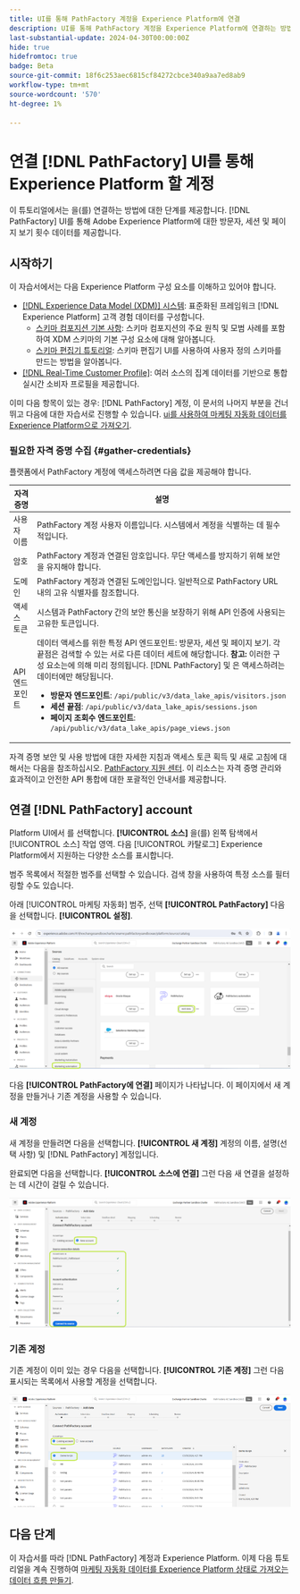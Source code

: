 ```yaml
---
title: UI를 통해 PathFactory 계정을 Experience Platform에 연결
description: UI를 통해 PathFactory 계정을 Experience Platform에 연결하는 방법을 알아봅니다.
last-substantial-update: 2024-04-30T00:00:00Z
hide: true
hidefromtoc: true
badge: Beta
source-git-commit: 18f6c253aec6815cf84272cbce340a9aa7ed8ab9
workflow-type: tm+mt
source-wordcount: '570'
ht-degree: 1%

---
```


# 연결 [!DNL PathFactory] UI를 통해 Experience Platform 할 계정

이 튜토리얼에서는 을(를) 연결하는 방법에 대한 단계를 제공합니다. [!DNL PathFactory] UI를 통해 Adobe Experience Platform에 대한 방문자, 세션 및 페이지 보기 횟수 데이터를 제공합니다.

## 시작하기

이 자습서에서는 다음 Experience Platform 구성 요소를 이해하고 있어야 합니다.

* [[!DNL Experience Data Model (XDM)] 시스템](../../../../../xdm/home.md): 표준화된 프레임워크 [!DNL Experience Platform] 고객 경험 데이터를 구성합니다.
   * [스키마 컴포지션 기본 사항](../../../../../xdm/schema/composition.md): 스키마 컴포지션의 주요 원칙 및 모범 사례를 포함하여 XDM 스키마의 기본 구성 요소에 대해 알아봅니다.
   * [스키마 편집기 튜토리얼](../../../../../xdm/tutorials/create-schema-ui.md): 스키마 편집기 UI를 사용하여 사용자 정의 스키마를 만드는 방법을 알아봅니다.
* [[!DNL Real-Time Customer Profile]](../../../../../profile/home.md): 여러 소스의 집계 데이터를 기반으로 통합 실시간 소비자 프로필을 제공합니다.

이미 다음 항목이 있는 경우: [!DNL PathFactory] 계정, 이 문서의 나머지 부분을 건너뛰고 다음에 대한 자습서로 진행할 수 있습니다. [ui를 사용하여 마케팅 자동화 데이터를 Experience Platform으로 가져오기](../../dataflow/marketing-automation.md).

### 필요한 자격 증명 수집 {#gather-credentials}

플랫폼에서 PathFactory 계정에 액세스하려면 다음 값을 제공해야 합니다.

| 자격 증명 | 설명 |
| ---------- | ----------- |
| 사용자 이름 | PathFactory 계정 사용자 이름입니다. 시스템에서 계정을 식별하는 데 필수적입니다. |
| 암호 | PathFactory 계정과 연결된 암호입니다. 무단 액세스를 방지하기 위해 보안을 유지해야 합니다. |
| 도메인 | PathFactory 계정과 연결된 도메인입니다. 일반적으로 PathFactory URL 내의 고유 식별자를 참조합니다. |
| 액세스 토큰 | 시스템과 PathFactory 간의 보안 통신을 보장하기 위해 API 인증에 사용되는 고유한 토큰입니다. |
| API 엔드포인트 | 데이터 액세스를 위한 특정 API 엔드포인트: 방문자, 세션 및 페이지 보기. 각 끝점은 검색할 수 있는 서로 다른 데이터 세트에 해당합니다. **참고:** 이러한 구성 요소는에 의해 미리 정의됩니다. [!DNL PathFactory] 및 은 액세스하려는 데이터에만 해당됩니다. <ul><li>**방문자 엔드포인트**: `/api/public/v3/data_lake_apis/visitors.json`</li><li>**세션 끝점**: `/api/public/v3/data_lake_apis/sessions.json`</li><li>**페이지 조회수 엔드포인트**: `/api/public/v3/data_lake_apis/page_views.json`</li></ul> |

자격 증명 보안 및 사용 방법에 대한 자세한 지침과 액세스 토큰 획득 및 새로 고침에 대해서는 다음을 참조하십시오. [PathFactory 지원 센터](https://support.pathfactory.com/categories/adobe/). 이 리소스는 자격 증명 관리와 효과적이고 안전한 API 통합에 대한 포괄적인 안내서를 제공합니다.


## 연결 [!DNL PathFactory] account

Platform UI에서 를 선택합니다. **[!UICONTROL 소스]** 을(를) 왼쪽 탐색에서 [!UICONTROL 소스] 작업 영역. 다음 [!UICONTROL 카탈로그] Experience Platform에서 지원하는 다양한 소스를 표시합니다.

범주 목록에서 적절한 범주를 선택할 수 있습니다. 검색 창을 사용하여 특정 소스를 필터링할 수도 있습니다.

아래 [!UICONTROL 마케팅 자동화] 범주, 선택 **[!UICONTROL PathFactory]** 다음을 선택합니다. **[!UICONTROL 설정]**.

![PathFactory 소스가 선택된 소스 카탈로그입니다.](../../../../images/tutorials/create/pathfactory/catalog.png)

다음 **[!UICONTROL PathFactory에 연결]** 페이지가 나타납니다. 이 페이지에서 새 계정을 만들거나 기존 계정을 사용할 수 있습니다.

### 새 계정

새 계정을 만들려면 다음을 선택합니다. **[!UICONTROL 새 계정]** 계정의 이름, 설명(선택 사항) 및 [!DNL PathFactory] 계정입니다.

완료되면 다음을 선택합니다. **[!UICONTROL 소스에 연결]** 그런 다음 새 연결을 설정하는 데 시간이 걸릴 수 있습니다.

![PathFactory의 새 계정을 인증할 수 있는 새 계정 인터페이스입니다.](../../../../images/tutorials/create/pathfactory/new.png)

### 기존 계정

기존 계정이 이미 있는 경우 다음을 선택합니다. **[!UICONTROL 기존 계정]** 그런 다음 표시되는 목록에서 사용할 계정을 선택합니다.

![기존 PathFactory 계정 목록에서 선택할 수 있는 기존 계정 인터페이스입니다.](../../../../images/tutorials/create/pathfactory/existing.png)

## 다음 단계

이 자습서를 따라 [!DNL PathFactory] 계정과 Experience Platform. 이제 다음 튜토리얼을 계속 진행하여 [마케팅 자동화 데이터를 Experience Platform 상태로 가져오는 데이터 흐름 만들기](../../dataflow/marketing-automation.md).
